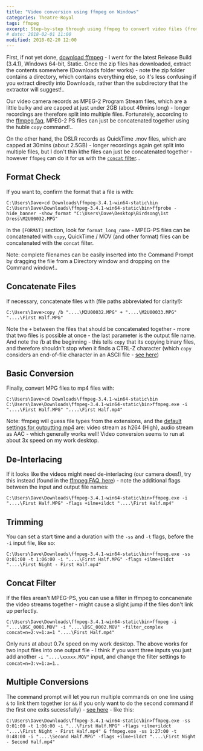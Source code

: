 ```yaml
---
title: "Video conversion using ffmpeg on Windows"
categories: Theatre-Royal
tags: ffmpeg
excerpt: Step-by-step through using ffmpeg to convert video files (from our video camera) to mp4's
# date: 2018-02-01 11:00
modified: 2018-02-20 12:00
---
```


First, if not yet done, [download ffmpeg](https://ffmpeg.zeranoe.com/builds/) - I went for the latest Release Build (3.4.1), Windows 64-bit, Static.  Once the zip files has downloaded, extract the contents somewhere (Downloads folder works) - note the zip folder contains a directory, which contains everything else, so it's less confusing if you extract directly into Downloads, rather than the subdirectory that the extractor will suggest!..


Our video camera records as MPEG-2 Program Stream files, which are a little bulky and are capped at just under 2GB (about 49mins long) - longer recordings are therefore split into multiple files.  Fortunately, according to the [ffmpeg faq](http://www.ffmpeg.org/faq.html#Concatenating-using-the-concat-protocol-_0028file-level_0029), MPEG-2 PS files can just be concatenated together using the huble `copy` command!..


On the other hand, the DSLR records as QuickTime .mov files, which are capped at 30mins (about 2.5GB) - longer recordings again get split into multiple files, but I don't thin kthe files can just be concatenated together - however `ffmpeg` can do it for us with the [`concat` filter](http://www.ffmpeg.org/ffmpeg-filters.html#concat)...


## Format Check

If you want to, confirm the format that a file is with:
```terminal
C:\Users\Dave>cd Downloads\ffmpeg-3.4.1-win64-static\bin
C:\Users\Dave\Downloads\ffmpeg-3.4.1-win64-static\bin>ffprobe -hide_banner -show_format "C:\Users\Dave\Desktop\Birdsong\1st Dress\M2U00032.MPG"
```
In the `[FORMAT]` section, look for `format_long_name` - MPEG-PS files can be concatenated with `copy`, QuickTime / MOV (and other format) files can be concatenated with the `concat` filter.


Note: complete filenames can be easily inserted into the Command Prompt by dragging the file from a Directory window and dropping on the Command window!..


## Concatenate Files

If necessary, concatenate files with (file paths abbreviated for clarity!):
```terminal
C:\Users\Dave>copy /b "....\M2U00032.MPG" + "....\M2U00033.MPG" "....\First Half.MPG"
```
Note the `+` between the files that should be concatenated together - more that two files is possible at once - the last parameter is the output file name.  And note the /b at the beginning - this tells `copy` that its copying binary files, and therefore shouldn't stop when it finds a CTRL-Z character (which `copy` considers an end-of-file character in an ASCII file - [see here](https://technet.microsoft.com/en-gb/library/bb490886.aspx#ECAA))


## Basic Conversion

Finally, convert MPG files to mp4 files with:
```terminal
C:\Users\Dave>cd Downloads\ffmpeg-3.4.1-win64-static\bin
C:\Users\Dave\Downloads\ffmpeg-3.4.1-win64-static\bin>ffmpeg.exe -i "....\First Half.MPG" "....\First Half.mp4"
```
Note: ffmpeg will guess file types from the extensions, and the [default settings for outputting mp4](http://www.bugcodemaster.com/article/convert-videos-mp4-format-using-ffmpeg) are: video stream as h264 (High), audio stream as AAC - which generally works well!  Video conversion seems to run at about 3x speed on my work desktop.


## De-Interlacing

If it looks like the videos might need de-interlacing (our camera does!), try this instead (found in the [ffmpeg FAQ, here](http://www.ffmpeg.org/faq.html#Interlaced-video-looks-very-bad-when-encoded-with-ffmpeg_002c-what-is-wrong_003f)) - note the additional flags between the input and output file names:
```terminal
C:\Users\Dave\Downloads\ffmpeg-3.4.1-win64-static\bin>ffmpeg.exe -i "....\First Half.MPG" -flags +ilme+ildct "....\First Half.mp4"
```


## Trimming

You can set a start time and a duration with the `-ss` and `-t` flags, before the `-i` input file, like so:
```terminal
C:\Users\Dave\Downloads\ffmpeg-3.4.1-win64-static\bin>ffmpeg.exe -ss 0:01:00 -t 1:06:00 -i "....\First Half.MPG" -flags +ilme+ildct "....\First Night - First Half.mp4"
```


## Concat Filter

If the files arean't MPEG-PS, you can use a filter in ffmpeg to concanenate the video streams together - might cause a slight jump if the files don't link up perfectly.
```terminal
C:\Users\Dave\Downloads\ffmpeg-3.4.1-win64-static\bin>ffmpeg -i "....\DSC_0001.MOV" -i "....\DSC_0002.MOV" -filter_complex concat=n=2:v=1:a=1 "....\First Half.mp4"
```
Only runs at about 0.7x speed on my work desktop.  The above works for two input files into one output file - I think if you want three inputs you just add another `-i "....\xxxxx.MOV"` input, and change the filter settings to `concat=n=3:v=1:a=1`...


## Multiple Conversions

The command prompt will let you run multiple commands on one line using `&` to link them together (or `&&` if you only want to do the second command if the first one exits sucessfully) - [see here](https://stackoverflow.com/questions/8055371/how-do-i-run-two-commands-in-one-line-in-windows-cmd#answer-8055390) - like this: 
```terminal
C:\Users\Dave\Downloads\ffmpeg-3.4.1-win64-static\bin>ffmpeg.exe -ss 0:01:00 -t 1:06:00 -i "...\First Half.MPG" -flags +ilme+ildct "....\First Night - First Half.mp4" & ffmpeg.exe -ss 1:27:00 -t 0:48:00 -i "....\Second Half.MPG" -flags +ilme+ildct "....\First Night - Second Half.mp4"
```
